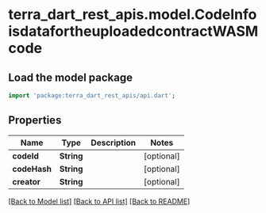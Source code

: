 # terra_dart_rest_apis.model.CodeInfoisdatafortheuploadedcontractWASMcode

## Load the model package
```dart
import 'package:terra_dart_rest_apis/api.dart';
```

## Properties
Name | Type | Description | Notes
------------ | ------------- | ------------- | -------------
**codeId** | **String** |  | [optional] 
**codeHash** | **String** |  | [optional] 
**creator** | **String** |  | [optional] 

[[Back to Model list]](../README.md#documentation-for-models) [[Back to API list]](../README.md#documentation-for-api-endpoints) [[Back to README]](../README.md)


